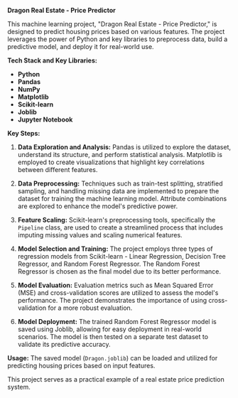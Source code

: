 **Dragon Real Estate - Price Predictor**

This machine learning project, "Dragon Real Estate - Price Predictor," is designed to predict housing prices based on various features. The project leverages the power of Python and key libraries to preprocess data, build a predictive model, and deploy it for real-world use.

**Tech Stack and Key Libraries:**
- **Python** 
- **Pandas** 
- **NumPy** 
- **Matplotlib** 
- **Scikit-learn** 
- **Joblib** 
- **Jupyter Notebook** 

**Key Steps:**
1. **Data Exploration and Analysis:** Pandas is utilized to explore the dataset, understand its structure, and perform statistical analysis. Matplotlib is employed to create visualizations that highlight key correlations between different features.

2. **Data Preprocessing:** Techniques such as train-test splitting, stratified sampling, and handling missing data are implemented to prepare the dataset for training the machine learning model. Attribute combinations are explored to enhance the model's predictive power.

3. **Feature Scaling:** Scikit-learn's preprocessing tools, specifically the `Pipeline` class, are used to create a streamlined process that includes imputing missing values and scaling numerical features.

4. **Model Selection and Training:** The project employs three types of regression models from Scikit-learn - Linear Regression, Decision Tree Regressor, and Random Forest Regressor. The Random Forest Regressor is chosen as the final model due to its better performance.

5. **Model Evaluation:** Evaluation metrics such as Mean Squared Error (MSE) and cross-validation scores are utilized to assess the model's performance. The project demonstrates the importance of using cross-validation for a more robust evaluation.

6. **Model Deployment:** The trained Random Forest Regressor model is saved using Joblib, allowing for easy deployment in real-world scenarios. The model is then tested on a separate test dataset to validate its predictive accuracy.

**Usage:**
The saved model (`Dragon.joblib`) can be loaded and utilized for predicting housing prices based on input features.

This project serves as a practical example of a real estate price prediction system.
